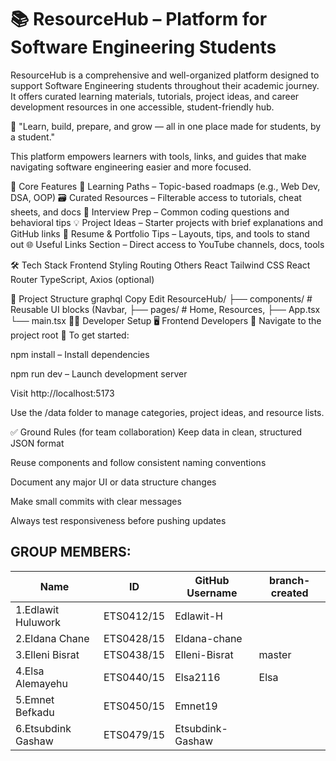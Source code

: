 # 📚 ResourceHub – Platform for Software Engineering Students

ResourceHub is a comprehensive and well-organized platform designed to support Software Engineering students throughout their academic journey. It offers curated learning materials, tutorials, project ideas, and career development resources in one accessible, student-friendly hub.

💬 "Learn, build, prepare, and grow — all in one place made for students, by a student."

This platform empowers learners with tools, links, and guides that make navigating software engineering easier and more focused.

🎯 Core Features
📘 Learning Paths – Topic-based roadmaps (e.g., Web Dev, DSA, OOP)
🗃️ Curated Resources – Filterable access to tutorials, cheat sheets, and docs
🧠 Interview Prep – Common coding questions and behavioral tips
💡 Project Ideas – Starter projects with brief explanations and GitHub links
📂 Resume & Portfolio Tips – Layouts, tips, and tools to stand out
🌐 Useful Links Section – Direct access to YouTube channels, docs, tools

🛠️ Tech Stack
Frontend	Styling	Routing	Others
React	Tailwind CSS	React Router	TypeScript, Axios (optional)

📁 Project Structure
graphql
Copy
Edit
ResourceHub/
├── components/       # Reusable UI blocks (Navbar,
├── pages/            # Home, Resources, 
├── App.tsx
└── main.tsx
🧑‍💻 Developer Setup
🖥️ Frontend Developers
📁 Navigate to the project root
📄 To get started:

npm install – Install dependencies

npm run dev – Launch development server

Visit http://localhost:5173

Use the /data folder to manage categories, project ideas, and resource lists.

✅ Ground Rules (for team collaboration)
Keep data in clean, structured JSON format

Reuse components and follow consistent naming conventions

Document any major UI or data structure changes

Make small commits with clear messages

Always test responsiveness before pushing updates

## GROUP MEMBERS:

| Name                  | ID             | GitHub Username  | branch-created|
|-----------------------|----------------|----------------- |---------------|
| 1.Edlawit Huluwork    |  ETS0412/15    | Edlawit-H        |
| 2.Eldana Chane        |  ETS0428/15    | Eldana-chane     |
| 3.Elleni Bisrat       |  ETS0438/15    | Elleni-Bisrat    |    master     |
| 4.Elsa Alemayehu      |  ETS0440/15    | Elsa2116         |    Elsa       |
| 5.Emnet Befkadu       |  ETS0450/15    | Emnet19          |
| 6.Etsubdink Gashaw    |  ETS0479/15    | Etsubdink-Gashaw |
